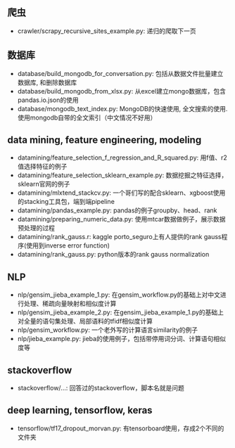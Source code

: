 ## 爬虫
- crawler/scrapy_recursive_sites_example.py: 递归的爬取下一页

## 数据库
- database/build_mongodb_for_conversation.py: 包括从数据文件批量建立数据库, 和删除数据库
- database/build_mongodb_from_xlsx.py: 从excel建立mongo数据库，包含pandas.io.json的使用
- database/mongodb_text_index.py: MongoDB的快速使用, 全文搜索的使用. 使用mongodb自带的全文索引（中文情况不好用）

## data mining, feature engineering, modeling
- datamining/feature_selection_f_regression_and_R_squared.py: 用f值、r2值选择特征的例子
- datamining/feature_selection_sklearn_example.py: 数据挖掘之特征选择，sklearn官网的例子
- datamining/mlxtend_stackcv.py: 一个哥们写的配合sklearn、xgboost使用的stacking工具包，端到端pipeline
- datamining/pandas_example.py: pandas的例子groupby、head、rank
- datamining/preparing_numeric_data.py: 使用mtcar数据做例子，展示数据预处理的过程
- datamining/rank_gauss.r: kaggle porto_seguro上有人提供的rank gauss程序(使用到inverse error function)
- datamining/rank_gauss.py: python版本的rank gauss normalization

## NLP
- nlp/gensim_jieba_example_1.py: 在gensim_workflow.py的基础上对中文进行处理、稀疏向量映射和相似度计算
- nlp/gensim_jieba_example_2.py: 在gensim_jieba_example_1.py的基础上对全量的语句集处理、局部语料的tfidf相似度计算
- nlp/gensim_workflow.py: 一个老外写的计算语言similarity的例子
- nlp/jieba_example.py: jieba的使用例子，包括带停用词分词、计算语句相似度等

## stackoverflow
- stackoverflow/...: 回答过的stackoverflow，脚本名就是问题

## deep learning, tensorflow, keras
- tensorflow/tf17_dropout_morvan.py: 有tensorboard使用，存成2个不同的文件夹
